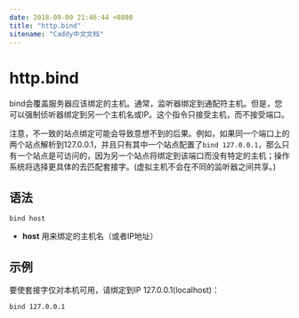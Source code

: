 ```yaml
---
date: 2018-09-09 21:46:44 +0800
title: "http.bind"
sitename: "Caddy中文文档"
---
```


# http.bind

bind会覆盖服务器应该绑定的主机。通常，监听器绑定到通配符主机。但是，您可以强制侦听器绑定到另一个主机名或IP。这个指令只接受主机，而不接受端口。

注意，不一致的站点绑定可能会导致意想不到的后果。例如，如果同一个端口上的两个站点解析到127.0.0.1，并且只有其中一个站点配置了`bind 127.0.0.1`，那么只有一个站点是可访问的，因为另一个站点将绑定到该端口而没有特定的主机；操作系统将选择更具体的去匹配套接字。(虚拟主机不会在不同的监听器之间共享。)

## 语法

```caddy
bind host
```

* __host__ 用来绑定的主机名（或者IP地址）

## 示例

要使套接字仅对本机可用，请绑定到IP 127.0.0.1(localhost)：

```caddy
bind 127.0.0.1
```
